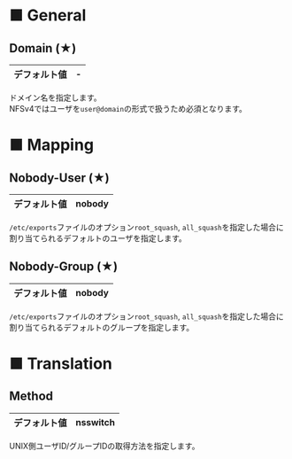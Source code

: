# ■ General
## Domain (★)
|デフォルト値|-|
|:---|:---|

ドメイン名を指定します。  
NFSv4ではユーザを`user@domain`の形式で扱うため必須となります。

# ■ Mapping
## Nobody-User (★)
|デフォルト値|nobody|
|:---|:---|

`/etc/exports`ファイルのオプション`root_squash`, `all_squash`を指定した場合に割り当てられるデフォルトのユーザを指定します。 

## Nobody-Group (★)
|デフォルト値|nobody|
|:---|:---|

`/etc/exports`ファイルのオプション`root_squash`, `all_squash`を指定した場合に割り当てられるデフォルトのグループを指定します。 

# ■ Translation
## Method
|デフォルト値|nsswitch|
|:---|:---|

UNIX側ユーザID/グループIDの取得方法を指定します。
